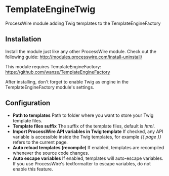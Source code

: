 TemplateEngineTwig
==================

ProcessWire module adding Twig templates to the TemplateEngineFactory

## Installation
Install the module just like any other ProcessWire module. Check out the following guide: http://modules.processwire.com/install-uninstall/

This module requires TemplateEngineFactory: https://github.com/wanze/TemplateEngineFactory

After installing, don't forget to enable Twig as engine in the TemplateEngineFactory module's settings.

## Configuration
* **Path to templates** Path to folder where you want to store your Twig template files.
* **Template files suffix** The suffix of the template files, default is *html*.
* **Import ProcessWire API variables in Twig template** If checked, any API variable is accessible inside the Twig templates, for example *{{ page }}* refers to the current page.
* **Auto reload templates (recompile)** If enabled, templates are recompiled whenever the source code changes.
* **Auto escape variables** If enabled, templates will auto-escape variables. If you use ProcessWire's textformatter to escape variables, do not enable this feature.
